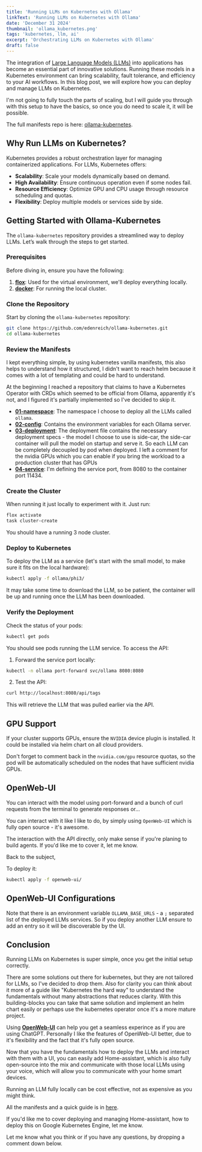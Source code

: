 ```yaml
---
title: 'Running LLMs on Kubernetes with Ollama'
linkText: 'Running LLMs on Kubernetes with Ollama'
date: 'December 31 2024'
thumbnail: 'ollama_kubernetes.png'
tags: 'kubernetes, llm, ai'
excerpt: 'Orchestrating LLMs on Kubernetes with Ollama'
draft: false
---
```


The integration of <a href="https://en.wikipedia.org/wiki/Large_language_model" target="_blank" rel="noopener noreferrer">Large Language Models (LLMs)</a> into applications has become an essential part of innovative solutions. Running these models in a Kubernetes environment can bring scalability, fault tolerance, and efficiency to your AI workflows. In this blog post, we will explore how you can deploy and manage LLMs on Kubernetes.

I'm not going to fully touch the parts of scaling, but I will guide you through with this setup to have the basics, so once you do need to scale it, it will be possible.

The full manifests repo is here: <a href="https://github.com/edenreich/ollama-kubernetes" target="_blank" rel="noopener noreferrer">ollama-kubernetes</a>.

## Why Run LLMs on Kubernetes?

Kubernetes provides a robust orchestration layer for managing containerized applications. For LLMs, Kubernetes offers:

- **Scalability**: Scale your models dynamically based on demand.
- **High Availability**: Ensure continuous operation even if some nodes fail.
- **Resource Efficiency**: Optimize GPU and CPU usage through resource scheduling and quotas.
- **Flexibility**: Deploy multiple models or services side by side.

## Getting Started with Ollama-Kubernetes

The `ollama-kubernetes` repository provides a streamlined way to deploy LLMs. Let’s walk through the steps to get started.

### Prerequisites

Before diving in, ensure you have the following:

1. **<a href="https://flox.dev/docs/install-flox/" target="_blank" rel="noopener noreferrer">flox</a>**: Used for the virtual environment, we'll deploy everything locally.
2. **<a href="https://docs.docker.com/desktop/setup/install/mac-install/" target="_blank" rel="noopener noreferrer">docker</a>**: For running the local cluster.

### Clone the Repository

Start by cloning the `ollama-kubernetes` repository:

```bash
git clone https://github.com/edenreich/ollama-kubernetes.git
cd ollama-kubernetes
```

### Review the Manifests

I kept everything simple, by using kubernetes vanilla manifests, this also helps to understand how it structured, I didn't want to reach helm because it comes with a lot of templating and could be hard to understand.

At the beginning I reached a repository that claims to have a Kubernetes Operator with CRDs which seemed to be official from Ollama, apparently it's not, and I figured it's partially implemented so I've decided to skip it.

- **<a href="https://github.com/edenreich/ollama-kubernetes/blob/main/ollama/phi3/01-namespace.yaml" target="_blank" rel="noopener noreferrer">01-namespace</a>**: The namespace I choose to deploy all the LLMs called `ollama`.
- **<a href="https://github.com/edenreich/ollama-kubernetes/blob/main/ollama/phi3/02-config.yaml" target="_blank" rel="noopener noreferrer">02-config</a>**: Contains the environment variables for each Ollama server.
- **<a href="https://github.com/edenreich/ollama-kubernetes/blob/main/ollama/phi3/03-deployment.yaml" target="_blank" rel="noopener noreferrer">03-deployment</a>**: The deployment file contains the necessary deployment specs - the model I choose to use is side-car, the side-car container will pull the model on startup and serve it. So each LLM can be completely decoupled by pod when deployed. I left a comment for the nvidia GPUs which you can enable if you bring the workload to a production cluster that has GPUs
- **<a href="https://github.com/edenreich/ollama-kubernetes/blob/main/ollama/phi3/04-service.yaml" target="_blank" rel="noopener noreferrer">04-service</a>**: I'm defining the service port, from 8080 to the container port 11434.

### Create the Cluster

When running it just locally to experiment with it. Just run:

```sh
flox activate
task cluster-create
```

You should have a running 3 node cluster.

### Deploy to Kubernetes

To deploy the LLM as a service (let's start with the small model, to make sure it fits on the local hardware):

```bash
kubectl apply -f ollama/phi3/
```

It may take some time to download the LLM, so be patient, the container will be up and running once the LLM has been downloaded.

### Verify the Deployment

Check the status of your pods:

```sh
kubectl get pods
```

You should see pods running the LLM service. To access the API:

1. Forward the service port locally:

```sh
kubectl -n ollama port-forward svc/ollama 8080:8080
```

2. Test the API:

```sh
curl http://localhost:8080/api/tags
```

This will retrieve the LLM that was pulled earlier via the API.

## GPU Support

If your cluster supports GPUs, ensure the `NVIDIA` device plugin is installed. It could be installed via helm chart on all cloud providers.

Don't forget to comment back in the `nvidia.com/gpu` resource quotas, so the pod will be automatically scheduled on the nodes that have sufficient nvidia GPUs.

## OpenWeb-UI

You can interact with the model using port-forward and a bunch of curl requests from the terminal to generate responses or...

You can interact with it like I like to do, by simply using `OpenWeb-UI` which is fully open source - it's awesome.

The interaction with the API directly, only make sense if you're planing to build agents. If you'd like me to cover it, let me know.

Back to the subject,

To deploy it:

```sh
kubectl apply -f openweb-ui/
```

## OpenWeb-UI Configurations

Note that there is an environment variable `OLLAMA_BASE_URLS` - a `;` separated list of the deployed LLMs services. So if you deploy another LLM ensure to add an entry so it will be discoverable by the UI.

## Conclusion

Running LLMs on Kubernetes is super simple, once you get the initial setup correctly.

There are some solutions out there for kubernetes, but they are not tailored for LLMs, so I've decided to drop them. Also for clarity you can think about it more of a guide like "Kubernetes the hard way" to understand the fundamentals without many abstractions that reduces clarity.
With this building-blocks you can take that same solution and implement an helm chart easily or perhaps use the kubernetes operator once it's a more mature project.

Using **<a href="https://github.com/open-webui/open-webui" target="_blank" rel="noopener noreferrer">OpenWeb-UI</a>** can help you get a seamless experince as if you are using ChatGPT. Personally I like the features of OpenWeb-UI better, due to it's flexibility and the fact that it's fully open source.

Now that you have the fundamentals how to deploy the LLMs and interact with them with a UI, you can easily add Home-assistant, which is also fully open-source into the mix and communicate with those local LLMs using your voice, which will allow you to communicate with your home smart devices.

Running an LLM fully locally can be cost effective, not as expensive as you might think.

All the manifests and a quick guide is in [here](https://github.com/edenreich/ollama-kubernetes).

If you'd like me to cover deploying and managing Home-assistant, how to deploy this on Google Kubernetes Engine, let me know.

Let me know what you think or if you have any questions, by dropping a comment down below.
